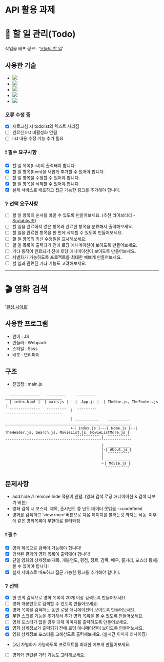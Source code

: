 # API 활용 과제
# 📌 할 일 관리(Todo)

작업물 배포 링크 : '[오늘의 할 일](https://todolistkse.netlify.app)'

## 사용한 기술
- <img src="https://img.shields.io/badge/Sass-CC6699?style=flat&logo=sass&logoColor=white">
- <img src="https://img.shields.io/badge/React-61DAFB?style=flat&logo=React&logoColor=white"/>
- <img src="https://img.shields.io/badge/vite-646CFF?style=flat&logo=vite&logoColor=white"/>
- <img src="https://img.shields.io/badge/eslint-4B32C3?style=flat&logo=eslint&logoColor=white"/>
- <img src="https://img.shields.io/badge/prettier-F7B93E?style=flat&logo=prettier&logoColor=white"/>

### 오류 수정 중
- [x] 새로고침 시 todolist의 텍스트 사라짐
- [ ] 완료한 list 비활성화 안됨
- [ ] list 내용 수정 기능 추가 필요

### ❗ 필수 요구사항
- [x] 할 일 목록(List)이 출력돼야 합니다. 
- [x] 할 일 항목(Item)을 새롭게 추가할 수 있어야 합니다. 
- [ ] 할 일 항목을 수정할 수 있어야 합니다. 
- [x] 할 일 항목을 삭제할 수 있어야 합니다. 
- [x] 실제 서비스로 배포하고 접근 가능한 링크를 추가해야 합니다.

### ❔ 선택 요구사항
- [ ] 할 일 항목의 순서를 바꿀 수 있도록 만들어보세요. (추천 라이브러리 - [SortableJS](http://sortablejs.github.io/Sortable/))
- [ ] 할 일을 완료하지 않은 항목과 완료한 항목을 분류해서 출력해보세요.
- [ ] 할 일을 완료한 항목을 한 번에 삭제할 수 있도록 만들어보세요.
- [ ] 할 일 항목의 최신 수정일을 표시해보세요.
- [ ] 할 일 목록이 출력되기 전에 로딩 애니메이션이 보이도록 만들어보세요.
- [ ] 기타 동작이 완료되기 전에 로딩 애니메이션이 보이도록 만들어보세요.
- [ ] 차별화가 가능하도록 프로젝트를 최대한 예쁘게 만들어보세요.
- [ ] 할 일과 관련된 기타 기능도 고려해보세요.

----
# 🎬 영화 검색

'[완성 사이트](https://omdbapikse.netlify.app)'

## 사용한 프로그램

- 언어 : JS
- 번들러 : Webpack
- 스타일 : Scss
- 배포 : 넷리파이

## 구조

- 진입점 : main.js

```
  ______________   _________     _________    __________________________
  | index.html |--| main.js |---|  App.js |--| TheNav.js, TheFooter.js |
  ¯¯¯¯¯¯¯¯¯¯¯¯¯¯   ¯¯¯¯¯¯¯¯¯  |  ¯¯¯¯¯¯¯¯¯    ¯¯¯¯¯¯¯¯¯¯¯¯¯¯¯¯¯¯¯¯¯¯¯¯¯¯
                              | ___________    __________   __________________________________________________________
                              ㄴ| index.js |---| Home.js |--| TheHeader.js, Search.js, MovieList.js, MovieListMore.js |
                                ¯¯¯¯¯¯¯¯¯¯¯ |  ¯¯¯¯¯¯¯¯¯¯   ¯¯¯¯¯¯¯¯¯¯¯¯¯¯¯¯¯¯¯¯¯¯¯¯¯¯¯¯¯¯¯¯¯¯¯¯¯¯¯¯¯¯¯¯¯¯¯¯¯¯¯¯¯¯¯¯¯¯
                                            |  __________
                                            |-| About.js |
                                            |  ¯¯¯¯¯¯¯¯¯¯
                                            | ___________
                                            ㄴ| Movie.js |
                                              ¯¯¯¯¯¯¯¯¯¯¯
```

## 문제사항

- add.hide // remove.hide 적용이 안됌. (영화 검색 로딩 애니메이션 & 검색 더보기 버튼)
- 영화 검색 시 포스터, 제목, 출시년도 중 년도 데이터 못읽음 ->undefined
- 영화를 검색하고 'view more'버튼으로 다음 페이지를 불러는것 까지는 작동. 이후에 같은 영화목록이 무한대로 불러와짐

### ❗ 필수

- [x] 영화 제목으로 검색이 가능해야 합니다!
- [x] 검색된 결과의 영화 목록이 출력돼야 합니다!
- [x] 단일 영화의 상세정보(제목, 개봉연도, 평점, 장르, 감독, 배우, 줄거리, 포스터 등)를 볼 수 있어야 합니다!
- [x] 실제 서비스로 배포하고 접근 가능한 링크를 추가해야 합니다.

### ❔ 선택

- [x] 한 번의 검색으로 영화 목록이 20개 이상 검색도록 만들어보세요.
- [ ] 영화 개봉연도로 검색할 수 있도록 만들어보세요.
- [x] 영화 목록을 검색하는 동안 로딩 애니메이션이 보이도록 만들어보세요.
- [x] 무한 스크롤 기능을 추가해서 추가 영화 목록을 볼 수 있도록 만들어보세요.
- [ ] 영화 포스터가 없을 경우 대체 이미지를 출력하도록 만들어보세요.
- [x] 영화 상세정보가 출력되기 전에 로딩 애니메이션이 보이도록 만들어보세요.
- [x] 영화 상세정보 포스터를 고해상도로 출력해보세요. (실시간 이미지 리사이징)
- [△] 차별화가 가능하도록 프로젝트를 최대한 예쁘게 만들어보세요.
- [ ] 영화와 관련된 기타 기능도 고려해보세요.

